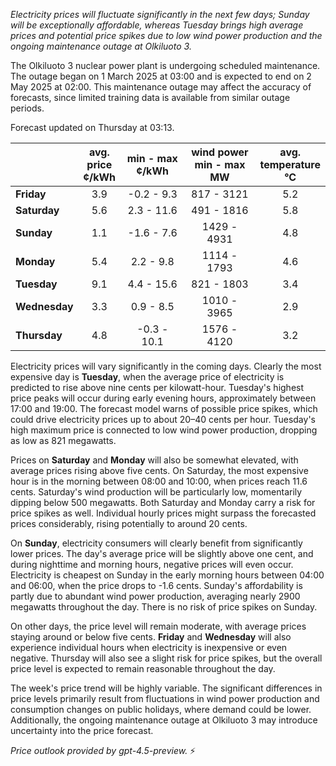 *Electricity prices will fluctuate significantly in the next few days; Sunday will be exceptionally affordable, whereas Tuesday brings high average prices and potential price spikes due to low wind power production and the ongoing maintenance outage at Olkiluoto 3.*

The Olkiluoto 3 nuclear power plant is undergoing scheduled maintenance. The outage began on 1 March 2025 at 03:00 and is expected to end on 2 May 2025 at 02:00. This maintenance outage may affect the accuracy of forecasts, since limited training data is available from similar outage periods.

Forecast updated on Thursday at 03:13.

|             | avg.<br>price<br>¢/kWh | min - max<br>¢/kWh | wind power<br>min - max<br>MW | avg.<br>temperature<br>°C |
|:------------|:----------------------:|:------------------:|:----------------------------:|:-------------------------:|
| **Friday**      |          3.9           |    -0.2 - 9.3     |          817 - 3121          |            5.2            |
| **Saturday**    |          5.6           |     2.3 - 11.6    |           491 - 1816         |            5.8            |
| **Sunday**      |          1.1           |    -1.6 - 7.6     |          1429 - 4931         |            4.8            |
| **Monday**      |          5.4           |     2.2 - 9.8     |          1114 - 1793         |            4.6            |
| **Tuesday**     |          9.1           |     4.4 - 15.6    |           821 - 1803         |            3.4            |
| **Wednesday**   |          3.3           |     0.9 - 8.5     |          1010 - 3965         |            2.9            |
| **Thursday**    |          4.8           |    -0.3 - 10.1    |          1576 - 4120         |            3.2            |

Electricity prices will vary significantly in the coming days. Clearly the most expensive day is **Tuesday**, when the average price of electricity is predicted to rise above nine cents per kilowatt-hour. Tuesday's highest price peaks will occur during early evening hours, approximately between 17:00 and 19:00. The forecast model warns of possible price spikes, which could drive electricity prices up to about 20–40 cents per hour. Tuesday's high maximum price is connected to low wind power production, dropping as low as 821 megawatts.

Prices on **Saturday** and **Monday** will also be somewhat elevated, with average prices rising above five cents. On Saturday, the most expensive hour is in the morning between 08:00 and 10:00, when prices reach 11.6 cents. Saturday's wind production will be particularly low, momentarily dipping below 500 megawatts. Both Saturday and Monday carry a risk for price spikes as well. Individual hourly prices might surpass the forecasted prices considerably, rising potentially to around 20 cents.

On **Sunday**, electricity consumers will clearly benefit from significantly lower prices. The day's average price will be slightly above one cent, and during nighttime and morning hours, negative prices will even occur. Electricity is cheapest on Sunday in the early morning hours between 04:00 and 06:00, when the price drops to -1.6 cents. Sunday's affordability is partly due to abundant wind power production, averaging nearly 2900 megawatts throughout the day. There is no risk of price spikes on Sunday.

On other days, the price level will remain moderate, with average prices staying around or below five cents. **Friday** and **Wednesday** will also experience individual hours when electricity is inexpensive or even negative. Thursday will also see a slight risk for price spikes, but the overall price level is expected to remain reasonable throughout the day.

The week's price trend will be highly variable. The significant differences in price levels primarily result from fluctuations in wind power production and consumption changes on public holidays, where demand could be lower. Additionally, the ongoing maintenance outage at Olkiluoto 3 may introduce uncertainty into the price forecast.

*Price outlook provided by gpt-4.5-preview.* ⚡
